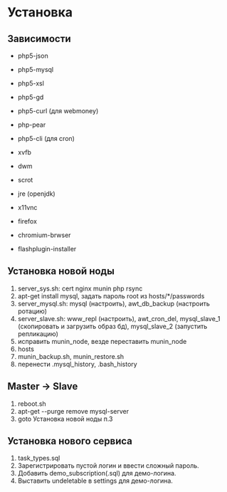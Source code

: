 Установка
=========

Зависимости
-----------
* php5-json
* php5-mysql
* php5-xsl
* php5-gd
* php5-curl (для webmoney)
* php-pear
* php5-cli (для cron)

* xvfb
* dwm
* scrot
* jre (openjdk)
* x11vnc

* firefox
* chromium-brwser
* flashplugin-installer

Установка новой ноды
--------------------
1. server_sys.sh: cert nginx munin php rsync
2. apt-get install mysql, задать пароль root из hosts/*/passwords
3. server_mysql.sh: mysql (настроить), awt_db_backup (настроить ротацию)
4. server_slave.sh: www_repl (настроить), awt_cron_del, mysql_slave_1 (скопировать и загрузить образ бд), mysql_slave_2 (запустить репликацию)
5. исправить munin_node, везде переставить munin_node
6. hosts
7. munin_backup.sh, munin_restore.sh
8. перенести .mysql_history, .bash_history

Master -> Slave
---------------
1. reboot.sh
2. apt-get --purge remove mysql-server
3. goto Установка новой ноды п.3

Установка нового сервиса
------------------------
1. task_types.sql
2. Зарегистрировать пустой логин и ввести сложный пароль.
3. Добавить demo_subscription(.sql) для демо-логина.
4. Выставить undeletable в settings для демо-логина.
